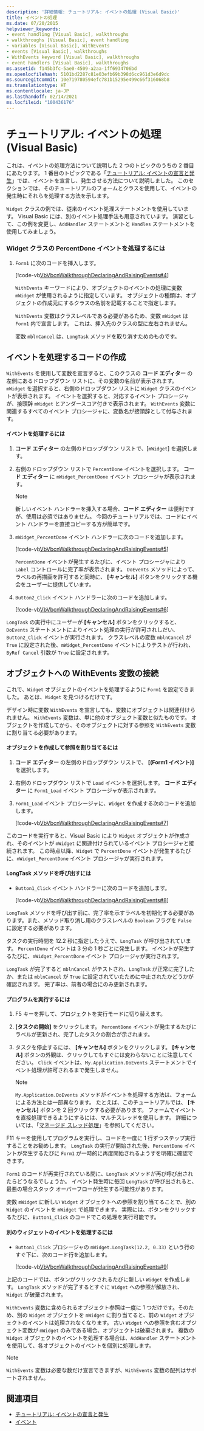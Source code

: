 ```yaml
---
description: '詳細情報: チュートリアル: イベントの処理 (Visual Basic)'
title: イベントの処理
ms.date: 07/20/2015
helpviewer_keywords:
- event handling [Visual Basic], walkthroughs
- walkthroughs [Visual Basic], event handling
- variables [Visual Basic], WithEvents
- events [Visual Basic], walkthroughs
- WithEvents keyword [Visual Basic], walkthroughs
- event handlers [Visual Basic], walkthroughs
ms.assetid: f145b3fc-5ae0-4509-a2aa-1ff6934706bd
ms.openlocfilehash: 5101bd2287c81e03efb69b398d6cc961d3e6d9dc
ms.sourcegitcommit: 10e719780594efc781b15295e499c66f316068b8
ms.translationtype: HT
ms.contentlocale: ja-JP
ms.lasthandoff: 02/14/2021
ms.locfileid: "100436176"
---
```

# <a name="walkthrough-handling-events-visual-basic"></a>チュートリアル: イベントの処理 (Visual Basic)

これは、イベントの処理方法について説明した 2 つのトピックのうちの 2 番目にあたります。 1 番目のトピックである「[チュートリアル: イベントの宣言と発生](walkthrough-declaring-and-raising-events.md)」では、イベントを宣言し、発生させる方法について説明しました。 このセクションでは、そのチュートリアルのフォームとクラスを使用して、イベントの発生時にそれらを処理する方法を示します。  
  
 `Widget` クラスの例では、従来のイベント処理ステートメントを使用しています。 Visual Basic には、別のイベント処理手法も用意されています。 演習として、この例を変更し、`AddHandler` ステートメントと `Handles` ステートメントを使用してみましょう。  
  
### <a name="to-handle-the-percentdone-event-of-the-widget-class"></a>Widget クラスの PercentDone イベントを処理するには  
  
1. `Form1` に次のコードを挿入します。  
  
     [!code-vb[VbVbcnWalkthroughDeclaringAndRaisingEvents#4](~/samples/snippets/visualbasic/VS_Snippets_VBCSharp/VbVbcnWalkthroughDeclaringAndRaisingEvents/VB/Form1.vb#4)]  
  
     `WithEvents` キーワードにより、オブジェクトのイベントの処理に変数 `mWidget` が使用されるように指定しています。 オブジェクトの種類は、オブジェクトの作成元にするクラスの名前を記載することで指定します。  
  
     `WithEvents` 変数はクラスレベルである必要があるため、変数 `mWidget` は `Form1` 内で宣言します。 これは、挿入先のクラスの型に左右されません。  
  
     変数 `mblnCancel` は、`LongTask` メソッドを取り消すためのものです。  
  
## <a name="writing-code-to-handle-an-event"></a>イベントを処理するコードの作成  

 `WithEvents` を使用して変数を宣言すると、このクラスの **コード エディター** の左側にあるドロップダウン リストに、その変数の名前が表示されます。 `mWidget` を選択すると、右側のドロップダウン リストに `Widget` クラスのイベントが表示されます。 イベントを選択すると、対応するイベント プロシージャが、接頭辞 `mWidget` とアンダースコア付きで表示されます。 `WithEvents` 変数に関連するすべてのイベント プロシージャに、変数名が接頭辞として付与されます。  
  
#### <a name="to-handle-an-event"></a>イベントを処理するには  
  
1. **コード エディター** の左側のドロップダウン リストで、[`mWidget`] を選択します。  
  
2. 右側のドロップダウン リストで `PercentDone` イベントを選択します。 **コード エディター** に `mWidget_PercentDone` イベント プロシージャが表示されます。  
  
    > [!NOTE]
    > 新しいイベント ハンドラーを挿入する場合、**コード エディター** は便利ですが、使用は必須ではありません。 今回のチュートリアルでは、コードにイベント ハンドラーを直接コピーする方が簡単です。  
  
3. `mWidget_PercentDone` イベント ハンドラーに次のコードを追加します。  
  
     [!code-vb[VbVbcnWalkthroughDeclaringAndRaisingEvents#5](~/samples/snippets/visualbasic/VS_Snippets_VBCSharp/VbVbcnWalkthroughDeclaringAndRaisingEvents/VB/Form1.vb#5)]  
  
     `PercentDone` イベントが発生するたびに、イベント プロシージャにより `Label` コントロールに完了率が表示されます。 `DoEvents` メソッドによって、ラベルの再描画を許可すると同時に、 **[キャンセル]** ボタンをクリックする機会をユーザーに提供しています。  
  
4. `Button2_Click` イベント ハンドラーに次のコードを追加します。  
  
     [!code-vb[VbVbcnWalkthroughDeclaringAndRaisingEvents#6](~/samples/snippets/visualbasic/VS_Snippets_VBCSharp/VbVbcnWalkthroughDeclaringAndRaisingEvents/VB/Form1.vb#6)]  
  
 `LongTask` の実行中にユーザーが **[キャンセル]** ボタンをクリックすると、`DoEvents` ステートメントによりイベント処理の実行が許可されしだい、`Button2_Click` イベントが実行されます。 クラスレベルの変数 `mblnCancel` が `True` に設定された後、`mWidget_PercentDone` イベントによりテストが行われ、`ByRef Cancel` 引数が `True` に設定されます。  
  
## <a name="connecting-a-withevents-variable-to-an-object"></a>オブジェクトへの WithEvents 変数の接続  

 これで、`Widget` オブジェクトのイベントを処理するように `Form1` を設定できました。 あとは、`Widget` を見つけるだけです。  
  
 デザイン時に変数 `WithEvents` を宣言しても、変数にオブジェクトは関連付けられません。 `WithEvents` 変数は、単に他のオブジェクト変数と似たものです。 オブジェクトを作成してから、そのオブジェクトに対する参照を `WithEvents` 変数に割り当てる必要があります。  
  
#### <a name="to-create-an-object-and-assign-a-reference-to-it"></a>オブジェクトを作成して参照を割り当てるには  
  
1. **コード エディター** の左側のドロップダウン リストで、 **[(Form1 イベント)]** を選択します。  
  
2. 右側のドロップダウン リストで `Load` イベントを選択します。 **コード エディター** に `Form1_Load` イベント プロシージャが表示されます。  
  
3. `Form1_Load` イベント プロシージャに、`Widget` を作成する次のコードを追加します。  
  
     [!code-vb[VbVbcnWalkthroughDeclaringAndRaisingEvents#7](~/samples/snippets/visualbasic/VS_Snippets_VBCSharp/VbVbcnWalkthroughDeclaringAndRaisingEvents/VB/Form1.vb#7)]  
  
 このコードを実行すると、Visual Basic により `Widget` オブジェクトが作成され、そのイベントが `mWidget` に関連付けられているイベント プロシージャと接続されます。 この時点以降、`Widget` で `PercentDone` イベントが発生するたびに、`mWidget_PercentDone` イベント プロシージャが実行されます。  
  
#### <a name="to-call-the-longtask-method"></a>LongTask メソッドを呼び出すには  
  
- `Button1_Click` イベント ハンドラーに次のコードを追加します。  
  
     [!code-vb[VbVbcnWalkthroughDeclaringAndRaisingEvents#8](~/samples/snippets/visualbasic/VS_Snippets_VBCSharp/VbVbcnWalkthroughDeclaringAndRaisingEvents/VB/Form1.vb#8)]  
  
 `LongTask` メソッドを呼び出す前に、完了率を示すラベルを初期化する必要があります。また、メソッド取り消し用のクラスレベルの `Boolean` フラグを `False` に設定する必要があります。  
  
 タスクの実行時間を 12.2 秒に指定したうえで、`LongTask` が呼び出されています。 `PercentDone` イベントは 3 分の 1 秒ごとに発生します。 イベントが発生するたびに、`mWidget_PercentDone` イベント プロシージャが実行されます。  
  
 `LongTask` が完了すると `mblnCancel` がテストされ、`LongTask` が正常に完了したか、または `mblnCancel` が `True` に設定されていたために中止されたかどうかが確認されます。 完了率は、前者の場合にのみ更新されます。  
  
#### <a name="to-run-the-program"></a>プログラムを実行するには  
  
1. F5 キーを押して、プロジェクトを実行モードに切り替えます。  
  
2. **[タスクの開始]** をクリックします。 `PercentDone` イベントが発生するたびにラベルが更新され、完了したタスクの割合が示されます。  
  
3. タスクを停止するには、 **[キャンセル]** ボタンをクリックします。 **[キャンセル]** ボタンの外観は、クリックしてもすぐには変わらないことに注意してください。 `Click` イベントは、`My.Application.DoEvents` ステートメントでイベント処理が許可されるまで発生しません。  
  
    > [!NOTE]
    > `My.Application.DoEvents` メソッドがイベントを処理する方法は、フォームによる方法とは一部異なります。 たとえば、このチュートリアルでは、 **[キャンセル]** ボタンを 2 回クリックする必要があります。 フォームでイベントを直接処理できるようにするには、マルチスレッドを使用します。 詳細については、「[マネージド スレッド処理](../../../../standard/threading/index.md)」を参照してください。
  
 F11 キーを使用してプログラムを実行し、コードを一度に 1 行ずつステップ実行することをお勧めします。 `LongTask` の実行が開始された後、`PercentDone` イベントが発生するたびに `Form1` が一時的に再度開始されるようすを明確に確認できます。  
  
 `Form1` のコードが再実行されている間に、`LongTask` メソッドが再び呼び出されたらどうなるでしょうか。 イベント発生時に毎回 `LongTask` が呼び出されると、最悪の場合スタック オーバーフローが発生する可能性があります。  
  
 変数 `mWidget` に新しい `Widget` オブジェクトへの参照を割り当てることで、別の `Widget` のイベントを `mWidget` で処理できます。 実際には、ボタンをクリックするたびに、`Button1_Click` のコードでこの処理を実行可能です。  
  
#### <a name="to-handle-events-for-a-different-widget"></a>別のウィジェットのイベントを処理するには  
  
- `Button1_Click` プロシージャの `mWidget.LongTask(12.2, 0.33)` という行のすぐ下に、次のコード行を追加します。  
  
     [!code-vb[VbVbcnWalkthroughDeclaringAndRaisingEvents#9](~/samples/snippets/visualbasic/VS_Snippets_VBCSharp/VbVbcnWalkthroughDeclaringAndRaisingEvents/VB/Form1.vb#9)]  
  
 上記のコードでは、ボタンがクリックされるたびに新しい `Widget` を作成します。 `LongTask` メソッドが完了するとすぐに `Widget` への参照が解放され、`Widget` が破棄されます。  
  
 `WithEvents` 変数に含められるオブジェクト参照は一度に 1 つだけです。そのため、別の `Widget` オブジェクトを `mWidget` に割り当てると、前の `Widget` オブジェクトのイベントは処理されなくなります。 古い `Widget` への参照を含むオブジェクト変数が `mWidget` のみである場合、オブジェクトは破棄されます。 複数の `Widget` オブジェクトのイベントを処理する場合は、`AddHandler` ステートメントを使用して、各オブジェクトのイベントを個別に処理します。  
  
> [!NOTE]
> `WithEvents` 変数は必要な数だけ宣言できますが、`WithEvents` 変数の配列はサポートされません。  
  
## <a name="see-also"></a>関連項目

- [チュートリアル: イベントの宣言と発生](walkthrough-declaring-and-raising-events.md)
- [イベント](index.md)
